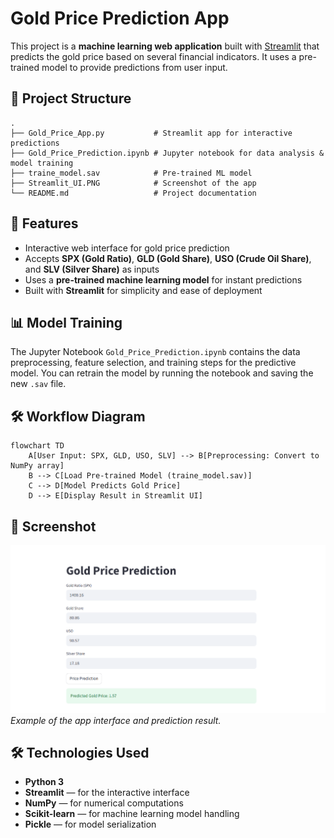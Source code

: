 # Gold Price Prediction App

This project is a **machine learning web application** built with [Streamlit](https://streamlit.io/) that predicts the gold price based on several financial indicators. It uses a pre-trained model to provide predictions from user input.

## 📂 Project Structure

```
.
├── Gold_Price_App.py           # Streamlit app for interactive predictions
├── Gold_Price_Prediction.ipynb # Jupyter notebook for data analysis & model training
├── traine_model.sav            # Pre-trained ML model
├── Streamlit_UI.PNG            # Screenshot of the app
└── README.md                   # Project documentation
```

## 🚀 Features

- Interactive web interface for gold price prediction  
- Accepts **SPX (Gold Ratio)**, **GLD (Gold Share)**, **USO (Crude Oil Share)**, and **SLV (Silver Share)** as inputs  
- Uses a **pre-trained machine learning model** for instant predictions  
- Built with **Streamlit** for simplicity and ease of deployment  

## 📊 Model Training

The Jupyter Notebook `Gold_Price_Prediction.ipynb` contains the data preprocessing, feature selection, and training steps for the predictive model. You can retrain the model by running the notebook and saving the new `.sav` file.

## 🛠 Workflow Diagram

```mermaid
flowchart TD
    A[User Input: SPX, GLD, USO, SLV] --> B[Preprocessing: Convert to NumPy array]
    B --> C[Load Pre-trained Model (traine_model.sav)]
    C --> D[Model Predicts Gold Price]
    D --> E[Display Result in Streamlit UI]
```

## 📸 Screenshot

![Gold Price Prediction App](Streamlit_UI.PNG)  
*Example of the app interface and prediction result.*

## 🛠 Technologies Used

- **Python 3**  
- **Streamlit** — for the interactive interface  
- **NumPy** — for numerical computations  
- **Scikit-learn** — for machine learning model handling  
- **Pickle** — for model serialization  
